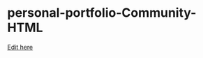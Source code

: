 # personal-portfolio-Community-HTML

[Edit here](https://diy-pwa.dev/~/gh/leap0489/leap0489.github.io)
